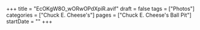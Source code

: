 +++
title = "EcOKgW8O_wORwOPdXpiR.avif"
draft = false
tags = ["Photos"]
categories = ["Chuck E. Cheese's"]
pages = ["Chuck E. Cheese's Ball Pit"]
startDate = ""
+++
